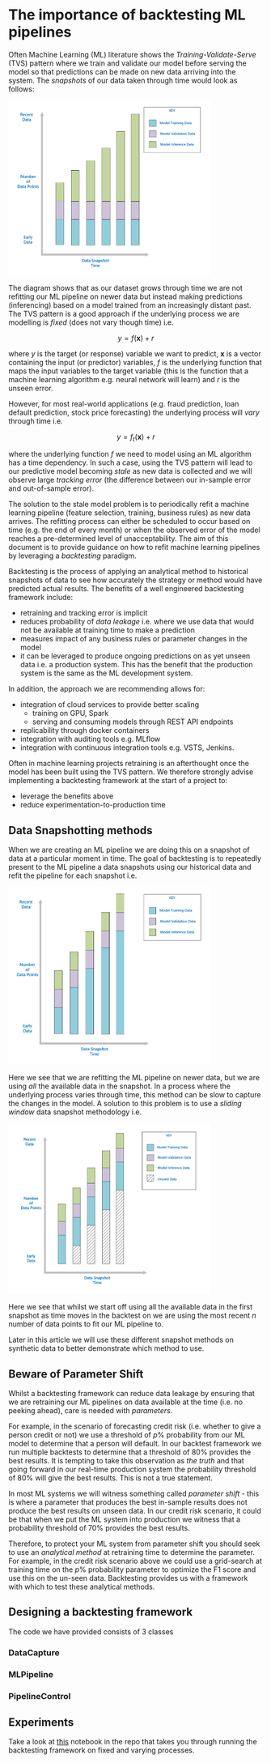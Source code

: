# The importance of backtesting ML pipelines

Often Machine Learning (ML) literature shows the *Training-Validate-Serve* (TVS) pattern where we train and validate our model before serving the model so that predictions can be made on new data arriving into the system. The *snapshots* of our data taken through time would look as follows:

<img src="doc/imgs/t-v-s.png?raw=true" alt="tvs" width="400px"/>

The diagram shows that as our dataset grows through time we are not refitting our ML pipeline on newer data but instead making predictions (inferencing) based on a model trained from an increasingly distant past. The TVS pattern is a good approach if the underlying process we are modelling is *fixed* (does not vary though time) i.e.  

$$y=f(\mathbf{x})+r$$

where $y$ is the target (or response) variable we want to predict, $\mathbf{x}$ is a vector containing the input (or predictor) variables, $f$ is the underlying function that maps the input variables to the target variable (this is the function that a machine learning algorithm e.g. neural network will learn) and $r$ is the unseen error.

However, for most real-world applications (e.g. fraud prediction, loan default prediction, stock price forecasting) the underlying process will *vary* through time i.e.

$$y=f_t(\mathbf{x}) + r$$

where the underlying function $f$ we need to model using an ML algorithm has a time dependency. In such a case, using the TVS pattern will lead to our predictive model becoming *stale* as new data is collected and we will observe large *tracking error* (the difference between our in-sample error and out-of-sample error).

The solution to the stale model problem is to periodically refit a machine learning pipeline (feature selection, training, business rules) as new data arrives. The refitting process can either be scheduled to occur based on time (e.g. the end of every month) or when the observed error of the model reaches a pre-determined level of unacceptability. The aim of this document is to provide guidance on how to refit machine learning pipelines by leveraging a *backtesting* paradigm. 

Backtesting is the process of applying an analytical method to historical snapshots of data to see how accurately the strategy or method would have predicted actual results. The benefits of a well engineered backtesting framework include:

* retraining and tracking error is implicit
* reduces probability of *data leakage* i.e. where we use data that would not be available at training time to make a prediction
* measures impact of any business rules or parameter changes in the model
* it can be leveraged to produce ongoing predictions on as yet unseen data i.e. a production system. This has the benefit that the production system is the same as the ML development system.

In addition, the approach we are recommending allows for:

* integration of cloud services to provide better scaling
    - training on GPU, Spark
    - serving and consuming models through REST API endpoints
* replicability through docker containers
* integration with auditing tools e.g. MLflow
* integration with continuous integration tools e.g. VSTS, Jenkins.

Often in machine learning projects retraining is an afterthought once the model has been built using the TVS pattern. We therefore strongly advise implementing a backtesting framework at the start of a project to:

* leverage the benefits above
* reduce experimentation-to-production time
 

## Data Snapshotting methods

When we are creating an ML pipeline we are doing this on a snapshot of data at a particular moment in time. The goal of backtesting is to repeatedly present to the ML pipeline a data snapshots using our historical data and refit the pipeline for each snapshot i.e. 

<img src="doc/imgs/increasing.png?raw=true" alt="tvs" width="400px"/>

Here we see that we are refitting the ML pipeline on newer data, but we are using *all* the available data in the snapshot. In a process where the underlying process varies through time, this method can be slow to capture the changes in the model. A solution to this problem is to use a *sliding window* data snapshot methodology i.e.

<img src="doc/imgs/sliding.png?raw=true" alt="tvs" width="400px"/>

Here we see that whilst we start off using all the available data in the first snapshot as time moves in the backtest on we are using the most recent $n$ number of data points to fit our ML pipeline to.

Later in this article we will use these different snapshot methods on synthetic data to better demonstrate which method to use.

## Beware of Parameter Shift

Whilst a backtesting framework can reduce data leakage by ensuring that we are retraining our ML pipelines on data available at the time (i.e. no peeking ahead), care is needed with *parameters*. 

For example, in the scenario of forecasting credit risk (i.e. whether to give a person credit or not) we use a threshold of *p*% probability from our ML model to determine that a person will default. In our backtest framework we run multiple backtests to determine that a threshold of 80% provides the best results. It is tempting to take this observation as *the truth* and that going forward in our real-time production system the probability threshold of 80% will give the best results. This is not a true statement.

In most ML systems we will witness something called *parameter shift* - this is where a parameter that produces the best in-sample results does not produce the best results on unseen data. In our credit risk scenario, it could be that when we put the ML system into production we witness that a probability threshold of 70% provides the best results. 

Therefore, to protect your ML system from parameter shift you should seek to use an *analytical method* at retraining time to determine the parameter. For example, in the credit risk scenario above we could use a grid-search at training time on the *p*% probability parameter to optimize the F1 score and use this on the un-seen data. Backtesting provides us with a framework with which to test these analytical methods.

## Designing a backtesting framework

The code we have provided consists of 3 classes

### DataCapture

### MLPipeline

### PipelineControl

## Experiments

Take a look at [this](experiments.ipynb) notebook in the repo that takes you through running the backtesting framework on fixed and varying processes.

